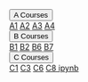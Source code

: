 <div class="navbar">
  <!--- <a href="Tom_Organic">Tom's Organic!</a>
  <a href="Tom_Organic">Tom's Organic!</a>
  --->
  <div class="dropdown">
    <button class="dropbtn">A Courses 
      <i class="fa fa-caret-down"></i>
    </button>
    <div class="dropdown-content">
      <a href="A_Courses/A1">A1</a>
      <a href="A_Courses/A2">A2</a>
      <a href="A_Courses/A3">A3</a>
      <a href="A_Courses/A4">A4</a>
    </div>
  </div> 
  
  <div class="dropdown">
    <button class="dropbtn">B Courses 
      <i class="fa fa-caret-down"></i>
    </button>
    <div class="dropdown-content">
      <a href="B_Courses/B1">B1</a>
      <a href="B_Courses/B2">B2</a>
      <a href="B_Courses/B6">B6</a>
      <a href="B_Courses/B7">B7</a>
    </div>
  </div> 

  <div class="dropdown">
    <button class="dropbtn">C Courses 
      <i class="fa fa-caret-down"></i>
    </button>
    <div class="dropdown-content">
      <a href="C_Courses/C1">C1</a>
      <a href="C_Courses/C3">C3</a>
      <a href="C_Courses/C6">C6</a>
      <a href="C_Courses/C8">C8 ipynb</a>
    </div>
  </div> 
</div>

